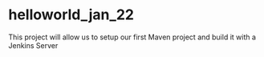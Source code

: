 # helloworld_jan_22
This project will allow us to setup our first Maven project and build it with a Jenkins Server
